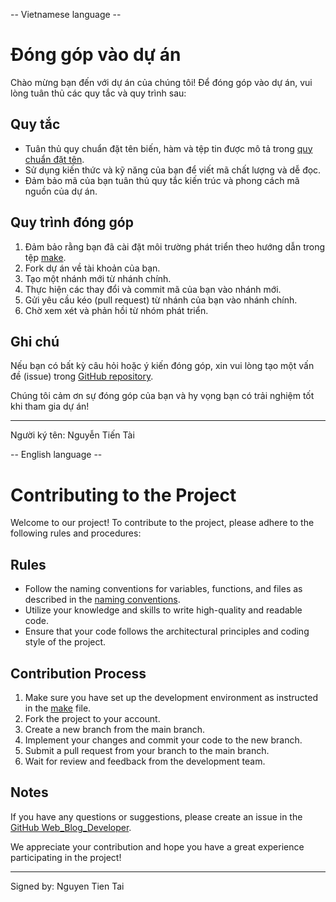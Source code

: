 -- Vietnamese language --

# Đóng góp vào dự án

Chào mừng bạn đến với dự án của chúng tôi! Để đóng góp vào dự án, vui lòng tuân thủ các quy tắc và quy trình sau:

## Quy tắc

- Tuân thủ quy chuẩn đặt tên biến, hàm và tệp tin được mô tả trong [quy chuẩn đặt tên](./NAMING_ROLE.md).
- Sử dụng kiến thức và kỹ năng của bạn để viết mã chất lượng và dễ đọc.
- Đảm bảo mã của bạn tuân thủ quy tắc kiến trúc và phong cách mã nguồn của dự án.

## Quy trình đóng góp

1. Đảm bảo rằng bạn đã cài đặt môi trường phát triển theo hướng dẫn trong tệp [make](.makefile).
2. Fork dự án về tài khoản của bạn.
3. Tạo một nhánh mới từ nhánh chính.
4. Thực hiện các thay đổi và commit mã của bạn vào nhánh mới.
5. Gửi yêu cầu kéo (pull request) từ nhánh của bạn vào nhánh chính.
6. Chờ xem xét và phản hồi từ nhóm phát triển.

## Ghi chú

Nếu bạn có bất kỳ câu hỏi hoặc ý kiến đóng góp, xin vui lòng tạo một vấn đề (issue) trong [GitHub repository](https://github.com/your-project-repo).

Chúng tôi cảm ơn sự đóng góp của bạn và hy vọng bạn có trải nghiệm tốt khi tham gia dự án!

---

Người ký tên: Nguyễn Tiến Tài

-- English language --

# Contributing to the Project

Welcome to our project! To contribute to the project, please adhere to the following rules and procedures:

## Rules

- Follow the naming conventions for variables, functions, and files as described in the [naming conventions](./NAMING_ROLE.md).
- Utilize your knowledge and skills to write high-quality and readable code.
- Ensure that your code follows the architectural principles and coding style of the project.

## Contribution Process

1. Make sure you have set up the development environment as instructed in the [make](.makefile) file.
2. Fork the project to your account.
3. Create a new branch from the main branch.
4. Implement your changes and commit your code to the new branch.
5. Submit a pull request from your branch to the main branch.
6. Wait for review and feedback from the development team.

## Notes

If you have any questions or suggestions, please create an issue in the [GitHub Web_Blog_Developer](https://github.com/fdhhhdjd/Web_Blog_Developer).

We appreciate your contribution and hope you have a great experience participating in the project!

---

Signed by: Nguyen Tien Tai
